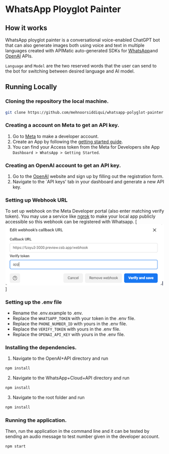 # WhatsApp Ployglot Painter

## How it works

WhatsApp ployglot painter is a conversational voice-enabled ChatGPT bot that can also generate images both using voice and text in multiple languages created with APIMatic auto-generated SDKs for [WhatsApp](https://www.apimatic.io/apidocs/whatsapp-api/v/1_0#/http/guides/send-a-message)and [OpenAI](https://www.apimatic.io/api-docs/openai) APIs.

`Language` and `Model` are the two reserved words that the user can send to the bot for switching between desired language and AI model.

## Running Locally

### Cloning the repository the local machine.

```bash
git clone https://github.com/mehnoorsiddiqui/whatsapp-polyglot-painter
```

### Creating a account on Meta to get an API key.

1. Go to [Meta](https://developers.facebook.com/) to make a developer account.
2. Create an App by following the [getting started guide](https://developers.facebook.com/docs/whatsapp/cloud-api/get-started).
3. You can find your Access token from the Meta for Developers site App `Dashboard > WhatsApp > Getting Started`.

### Creating an OpenAI account to get an API key.
1. Go to the [OpenAI](https://openai.com/) website and sign up by filling out the registration form. 
2. Navigate to the `API keys' tab in your dashboard and generate a new API key.
### Setting up Webhook URL

To set up webhook on the Meta Developer portal (also enter matching verify token). You may use a service like [ngrok](https://ngrok.com/) to make your local app publicly accessible so this webhook can be registered with Whatsapp.
[![Webhook](./public/webhook.png)]

### Setting up the .env file
- Rename the .env.example to .env.
- Replace the `WHATSAPP_TOKEN` with your token in the .env file.
- Replace the `PHONE_NUMBER_ID` with yours in the .env file.
- Replace the `VERIFY_TOKEN` with yours in the .env file.
- Replace the `OPENAI_API_KEY` with yours in the .env file.

### Installing the dependencies.
1. Navigate to the OpenAI+API directory and run 
```bash
npm install
```
2. Navigate to the WhatsApp+Cloud+API directory and run 
```bash
npm install
```
3. Navigate to the root folder and run 
```bash
npm install
```

### Running the application.

Then, run the application in the command line and it can be tested by sending an audio message to test number given in the developer account.

```bash
npm start
```

